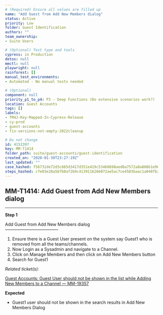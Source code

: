 ```yaml
---
# (Required) Ensure all values are filled up
name: "Add Guest from Add New Members dialog"
status: Active
priority: Low
folder: Guest Identification
authors: ""
team_ownership: 
- Suite Users

# (Optional) Test type and tools
cypress: in Production
detox: null
mmctl: null
playwright: null
rainforest: []
manual_test_environments: 
- Automated - No manual tests needed

# (Optional)
component: null
priority_p1_to_p4: P3 - Deep Functions (Do extensive scenarios work?)
location: Guest Accounts
tags: []
labels: 
- TM4J-Key-Mapped-In-Cypress-Release
- cy-prod
- guest-accounts
- fix-versions-not-empty-2022cleanup

# Do not change
id: 4152397
key: MM-T1414
folder_path: suite/guest-accounts/guest-identification
created_on: "2020-01-30T23:27:19Z"
last_updated: ""
case_hashed: f56731de72d3c665d3417d351e419c53460698aed0a7572a8a808b1e90abcc697e835fdd2ef0b384e4f5dd5b6bc532fa
steps_hashed: cfe03e28a587b0af2b9c4139116266072ae5ac7ce4503baac1a048fb26db0ed7990d156c8662f6345e7ecf7da2e0e58a
---
```


## MM-T1414: Add Guest from Add New Members dialog

---

**Step 1**

Add Guest from Add New Members dialog\
–––––––––––––––––––––––––

1. Ensure there is a Guest User present on the system say Guest1 who is removed from all the teams/channels.
2. Now Login as a Sysadmin and navigate to a Channel.
3. Click on Manage Members and then click on Add New Members button
4. Search for Guest1

_Related ticket(s):_

[Guest Accounts: Guest User should not be shown in the list while Adding New Members to a Channel — MM-19357](https://mattermost.atlassian.net/browse/MM-19357)

**Expected**

- Guest1 user should not be shown in the search results in Add New Members Dialog
